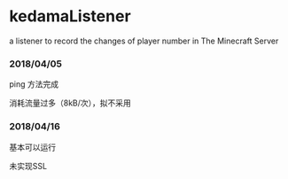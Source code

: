 # kedamaListener
a listener to record the changes of player number in The Minecraft Server

### 2018/04/05

ping 方法完成

消耗流量过多（8kB/次），拟不采用

### 2018/04/16

基本可以运行

未实现SSL